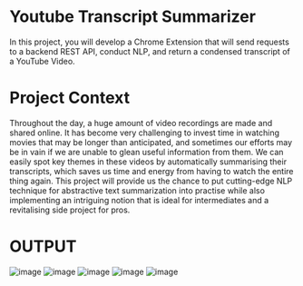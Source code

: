 # Youtube Transcript Summarizer
In this project, you will develop a Chrome Extension that will send requests to a backend REST API, conduct NLP, and return a condensed transcript of a YouTube Video.
# Project Context
Throughout the day, a huge amount of video recordings are made and shared online. It has become very challenging to invest time in watching movies that may be longer than anticipated, and sometimes our efforts may be in vain if we are unable to glean useful information from them. We can easily spot key themes in these videos by automatically summarising their transcripts, which saves us time and energy from having to watch the entire thing again.
This project will provide us the chance to put cutting-edge NLP technique for abstractive text summarization into practise while also implementing an intriguing notion that is ideal for intermediates and a revitalising side project for pros.
# OUTPUT
![image](https://user-images.githubusercontent.com/95179737/203740524-d084319b-2279-4f63-b4d1-9c785869ae57.png)
![image](https://user-images.githubusercontent.com/95179737/203741151-0129db5c-148a-4189-a87d-3675cecaabee.png)
![image](https://user-images.githubusercontent.com/95179737/203741306-1c9aac57-aae3-4111-bc3a-36f11d92f83c.png)
![image](https://user-images.githubusercontent.com/95179737/203741446-c14f37d7-da1b-4ab9-8e95-ed0e56516578.png)
![image](https://user-images.githubusercontent.com/95179737/203741598-d7a27b49-e7e3-4b2b-a1ab-074f961cc81e.png)

